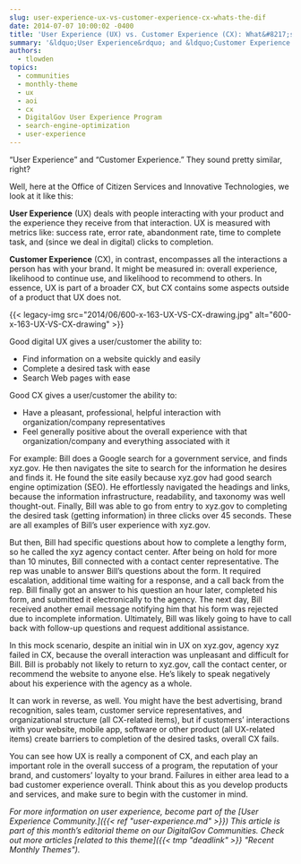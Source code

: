 ```yaml
---
slug: user-experience-ux-vs-customer-experience-cx-whats-the-dif
date: 2014-07-07 10:00:02 -0400
title: 'User Experience (UX) vs. Customer Experience (CX): What&#8217;s the Dif?'
summary: '&ldquo;User Experience&rdquo; and &ldquo;Customer Experience.&rdquo; They sound pretty similar, right? Well, here at the Office of Citizen Services and Innovative Technologies, we look at it like this: User Experience (UX) deals with people interacting with your product and the experience they receive from that interaction. UX is measured with metrics like: success rate, error rate,'
authors:
  - tlowden
topics:
  - communities
  - monthly-theme
  - ux
  - aoi
  - cx
  - DigitalGov User Experience Program
  - search-engine-optimization
  - user-experience
---
```


“User Experience” and “Customer Experience.” They sound pretty similar, right?

Well, here at the Office of Citizen Services and Innovative Technologies, we look at it like this:

**User Experience** (UX) deals with people interacting with your product and the experience they receive from that interaction. UX is measured with metrics like: success rate, error rate, abandonment rate, time to complete task, and (since we deal in digital) clicks to completion.

**Customer Experience** (CX), in contrast, encompasses all the interactions a person has with your brand. It might be measured in: overall experience, likelihood to continue use, and likelihood to recommend to others. In essence, UX is part of a broader CX, but CX contains some aspects outside of a product that UX does not.

{{< legacy-img src="2014/06/600-x-163-UX-VS-CX-drawing.jpg" alt="600-x-163-UX-VS-CX-drawing" >}}

Good digital UX gives a user/customer the ability to:

  * Find information on a website quickly and easily
  * Complete a desired task with ease
  * Search Web pages with ease

Good CX gives a user/customer the ability to:

  * Have a pleasant, professional, helpful interaction with organization/company representatives
  * Feel generally positive about the overall experience with that organization/company and everything associated with it

For example: Bill does a Google search for a government service, and finds xyz.gov. He then navigates the site to search for the information he desires and finds it. He found the site easily because xyz.gov had good search engine optimization (SEO). He effortlessly navigated the headings and links, because the information infrastructure, readability, and taxonomy was well thought-out. Finally, Bill was able to go from entry to xyz.gov to completing the desired task (getting information) in three clicks over 45 seconds. These are all examples of Bill’s user experience with xyz.gov.

But then, Bill had specific questions about how to complete a lengthy form, so he called the xyz agency contact center. After being on hold for more than 10 minutes, Bill connected with a contact center representative. The rep was unable to answer Bill’s questions about the form. It required escalation, additional time waiting for a response, and a call back from the rep. Bill finally got an answer to his question an hour later, completed his form, and submitted it electronically to the agency. The next day, Bill received another email message notifying him that his form was rejected due to incomplete information. Ultimately, Bill was likely going to have to call back with follow-up questions and request additional assistance.

In this mock scenario, despite an initial win in UX on xyz.gov, agency xyz failed in CX, because the overall interaction was unpleasant and difficult for Bill. Bill is probably not likely to return to xyz.gov, call the contact center, or recommend the website to anyone else. He’s likely to speak negatively about his experience with the agency as a whole.

It can work in reverse, as well. You might have the best advertising, brand recognition, sales team, customer service representatives, and organizational structure (all CX-related items), but if customers’ interactions with your website, mobile app, software or other product (all UX-related items) create barriers to completion of the desired tasks, overall CX fails.

You can see how UX is really a component of CX, and each play an important role in the overall success of a program, the reputation of your brand, and customers’ loyalty to your brand. Failures in either area lead to a bad customer experience overall. Think about this as you develop products and services, and make sure to begin with the customer in mind.

_For more information on user experience, become part of the [User Experience Community.]({{< ref "user-experience.md" >}})_
_This article is part of this month&#8217;s editorial theme on our DigitalGov Communities. Check out more articles [related to this theme]({{< tmp "deadlink" >}} "Recent Monthly Themes")._